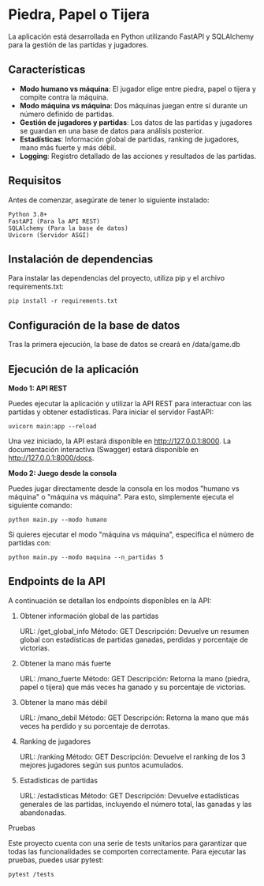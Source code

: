 # Piedra, Papel o Tijera

La aplicación está desarrollada en Python utilizando FastAPI y SQLAlchemy para la gestión de las partidas y jugadores.

## Características
- **Modo humano vs máquina**: El jugador elige entre piedra, papel o tijera y compite contra la máquina.
- **Modo máquina vs máquina**: Dos máquinas juegan entre sí durante un número definido de partidas.
- **Gestión de jugadores y partidas**: Los datos de las partidas y jugadores se guardan en una base de datos para análisis posterior.
- **Estadísticas**: Información global de partidas, ranking de jugadores, mano más fuerte y más débil.
- **Logging**: Registro detallado de las acciones y resultados de las partidas.

## Requisitos

Antes de comenzar, asegúrate de tener lo siguiente instalado:

    Python 3.8+
    FastAPI (Para la API REST)
    SQLAlchemy (Para la base de datos)
    Uvicorn (Servidor ASGI)

## Instalación de dependencias

Para instalar las dependencias del proyecto, utiliza pip y el archivo requirements.txt:

`pip install -r requirements.txt`

## Configuración de la base de datos

Tras la primera ejecución, la base de datos se creará en /data/game.db

## Ejecución de la aplicación
**Modo 1: API REST**

Puedes ejecutar la aplicación y utilizar la API REST para interactuar con las partidas y obtener estadísticas. Para iniciar el servidor FastAPI:

`uvicorn main:app --reload`

Una vez iniciado, la API estará disponible en http://127.0.0.1:8000. La documentación interactiva (Swagger) estará disponible en http://127.0.0.1:8000/docs.

**Modo 2: Juego desde la consola**

Puedes jugar directamente desde la consola en los modos "humano vs máquina" o "máquina vs máquina". Para esto, simplemente ejecuta el siguiente comando:

`python main.py --modo humano`

Si quieres ejecutar el modo "máquina vs máquina", especifica el número de partidas con:

`python main.py --modo maquina --n_partidas 5`

## Endpoints de la API

A continuación se detallan los endpoints disponibles en la API:
1. Obtener información global de las partidas

    URL: /get_global_info
    Método: GET
    Descripción: Devuelve un resumen global con estadísticas de partidas ganadas, perdidas y porcentaje de victorias.

2. Obtener la mano más fuerte

    URL: /mano_fuerte
    Método: GET
    Descripción: Retorna la mano (piedra, papel o tijera) que más veces ha ganado y su porcentaje de victorias.

3. Obtener la mano más débil

    URL: /mano_debil
    Método: GET
    Descripción: Retorna la mano que más veces ha perdido y su porcentaje de derrotas.

4. Ranking de jugadores

    URL: /ranking
    Método: GET
    Descripción: Devuelve el ranking de los 3 mejores jugadores según sus puntos acumulados.

5. Estadísticas de partidas

    URL: /estadisticas
    Método: GET
    Descripción: Devuelve estadísticas generales de las partidas, incluyendo el número total, las ganadas y las abandonadas.

Pruebas

Este proyecto cuenta con una serie de tests unitarios para garantizar que todas las funcionalidades se comporten correctamente. Para ejecutar las pruebas, puedes usar pytest:

`pytest /tests`